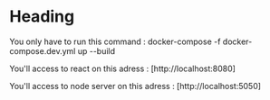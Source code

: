 # Heading

You only have to run this command :
docker-compose -f docker-compose.dev.yml up --build

You'll access to react on this adress : [http://localhost:8080]

You'll access to node server on this adress : [http://localhost:5050]
